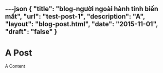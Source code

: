 ---json
{
"title": "blog-người ngoài hành tinh biến mất",
"url": "test-post-1",
"description": "A",
"layout": "blog-post.html",
"date": "2015-11-01",
"draft": "false"
}
---

# A Post #

A Content
